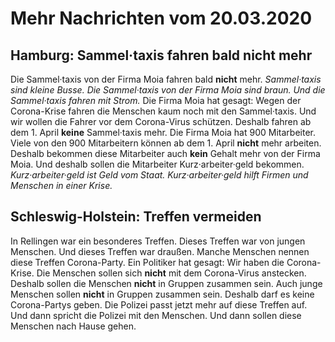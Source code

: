 # Mehr Nachrichten vom 20.03.2020


## Hamburg: Sammel·taxis fahren bald nicht mehr
Die Sammel·taxis von der Firma Moia fahren bald **nicht** mehr. 
*Sammel·taxis sind kleine Busse.* 
*Die Sammel·taxis von der Firma Moia sind braun.* 
*Und die Sammel·taxis fahren mit Strom.* Die Firma Moia hat gesagt: Wegen der Corona-Krise fahren die Menschen kaum noch mit den Sammel·taxis. Und wir wollen die Fahrer vor dem Corona-Virus schützen. Deshalb fahren ab dem 1. April **keine** Sammel·taxis mehr. Die Firma Moia hat 900 Mitarbeiter. Viele von den 900 Mitarbeitern können ab dem 1. April **nicht** mehr arbeiten. Deshalb bekommen diese Mitarbeiter auch **kein** Gehalt mehr von der Firma Moia. Und deshalb sollen die Mitarbeiter Kurz·arbeiter·geld bekommen. 
*Kurz·arbeiter·geld ist Geld vom Staat.* 
*Kurz·arbeiter·geld hilft Firmen und Menschen in einer Krise.* 

## Schleswig-Holstein: Treffen vermeiden
In Rellingen war ein besonderes Treffen. Dieses Treffen war von jungen Menschen. Und dieses Treffen war draußen. Manche Menschen nennen diese Treffen Corona-Party. Ein Politiker hat gesagt: Wir haben die Corona-Krise. Die Menschen sollen sich **nicht** mit dem Corona-Virus anstecken. Deshalb sollen die Menschen **nicht** in Gruppen zusammen sein. Auch junge Menschen sollen **nicht** in Gruppen zusammen sein. Deshalb darf es keine Corona-Partys geben. Die Polizei passt jetzt mehr auf diese Treffen auf. Und dann spricht die Polizei mit den Menschen. Und dann sollen diese Menschen nach Hause gehen. 
